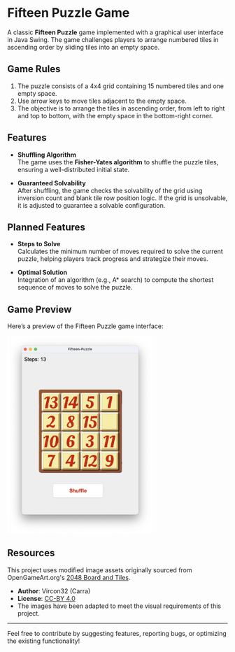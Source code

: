 # Fifteen Puzzle Game

A classic **Fifteen Puzzle** game implemented with a graphical user interface in Java Swing. The game challenges players to arrange numbered tiles in ascending order by sliding tiles into an empty space.

## Game Rules

1. The puzzle consists of a 4x4 grid containing 15 numbered tiles and one empty space.
2. Use arrow keys to move tiles adjacent to the empty space.
3. The objective is to arrange the tiles in ascending order, from left to right and top to bottom, with the empty space in the bottom-right corner.

## Features

- **Shuffling Algorithm**  
  The game uses the **Fisher-Yates algorithm** to shuffle the puzzle tiles, ensuring a well-distributed initial state.

- **Guaranteed Solvability**  
  After shuffling, the game checks the solvability of the grid using inversion count and blank tile row position logic. If the grid is unsolvable, it is adjusted to guarantee a solvable configuration.

## Planned Features

- **Steps to Solve**  
  Calculates the minimum number of moves required to solve the current puzzle, helping players track progress and strategize their moves.

- **Optimal Solution**  
  Integration of an algorithm (e.g., A* search) to compute the shortest sequence of moves to solve the puzzle.

## Game Preview

Here’s a preview of the Fifteen Puzzle game interface:

<img src="src/main/resources/images/game_preview.png" alt="Fifteen Puzzle Game Preview" width="333">

## Resources

This project uses modified image assets originally sourced from OpenGameArt.org's [2048 Board and Tiles](https://opengameart.org/content/2048-board-and-tiles).  
- **Author**: Vircon32 (Carra)  
- **License**: [CC-BY 4.0](https://creativecommons.org/licenses/by/4.0/)  
- The images have been adapted to meet the visual requirements of this project.

---

Feel free to contribute by suggesting features, reporting bugs, or optimizing the existing functionality!
